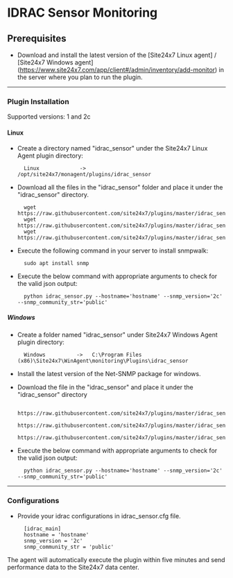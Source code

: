 # IDRAC Sensor Monitoring
                                                                                              
## Prerequisites

- Download and install the latest version of the [Site24x7 Linux agent] / [Site24x7 Windows agent] (https://www.site24x7.com/app/client#/admin/inventory/add-monitor) in the server where you plan to run the plugin.
---

### Plugin Installation  

Supported versions: 1 and 2c

#### Linux

- Create a directory named "idrac_sensor" under the Site24x7 Linux Agent plugin directory: 

		Linux             ->   /opt/site24x7/monagent/plugins/idrac_sensor
      
- Download all the files in the "idrac_sensor" folder and place it under the "idrac_sensor" directory.

		wget https://raw.githubusercontent.com/site24x7/plugins/master/idrac_sensor/idrac_sensor.py
		wget https://raw.githubusercontent.com/site24x7/plugins/master/idrac_sensor/idrac_sensor.cfg
		wget https://raw.githubusercontent.com/site24x7/plugins/master/idrac_sensor/SNMPUtil.py

- Execute the following command in your server to install snmpwalk: 

		sudo apt install snmp

- Execute the below command with appropriate arguments to check for the valid json output:

		python idrac_sensor.py --hostname='hostname' --snmp_version='2c' --snmp_community_str='public'

##### Windows 

- Create a folder named "idrac_sensor" under Site24x7 Windows Agent plugin directory: 

		Windows          ->   C:\Program Files (x86)\Site24x7\WinAgent\monitoring\Plugins\idrac_sensor
		
- Install the latest version of the Net-SNMP package for windows.
		
- Download the file in the "idrac_sensor" and place it under the "idrac_sensor" directory
  
		https://raw.githubusercontent.com/site24x7/plugins/master/idrac_sensor/idrac_sensor.py
		https://raw.githubusercontent.com/site24x7/plugins/master/idrac_sensor/idrac_sensor.cfg
		https://raw.githubusercontent.com/site24x7/plugins/master/idrac_sensor/SNMPUtil.py
		
- Execute the below command with appropriate arguments to check for the valid json output:

		python idrac_sensor.py --hostname='hostname' --snmp_version='2c' --snmp_community_str='public'
---

### Configurations

- Provide your idrac configurations in idrac_sensor.cfg file.

		[idrac_main]
		hostname = 'hostname'
		snmp_version = '2c' 
		snmp_community_str = 'public'
		
The agent will automatically execute the plugin within five minutes and send performance data to the Site24x7 data center.





